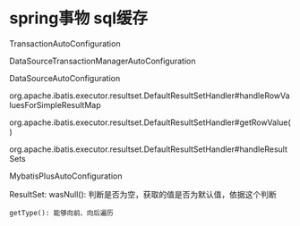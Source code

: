 # spring事物  sql缓存



TransactionAutoConfiguration

DataSourceTransactionManagerAutoConfiguration

DataSourceAutoConfiguration

org.apache.ibatis.executor.resultset.DefaultResultSetHandler#handleRowValuesForSimpleResultMap

org.apache.ibatis.executor.resultset.DefaultResultSetHandler#getRowValue()


org.apache.ibatis.executor.resultset.DefaultResultSetHandler#handleResultSets


MybatisPlusAutoConfiguration


ResultSet:
	wasNull(): 判断是否为空，获取的值是否为默认值，依据这个判断
	
	getType(): 能够向前、向后遍历
	
	
	